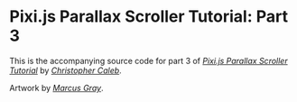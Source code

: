 Pixi.js Parallax Scroller Tutorial: Part 3
================================

This is the accompanying source code for part 3 of *[Pixi.js Parallax Scroller Tutorial](http://www.yeahbutisitflash.com/?p=6496)* by *[Christopher Caleb](http://www.yeahbutisitflash.com/?page_id=2)*.

Artwork by *[Marcus Gray](http://gray-marcus.wix.com/grayillustration)*.
